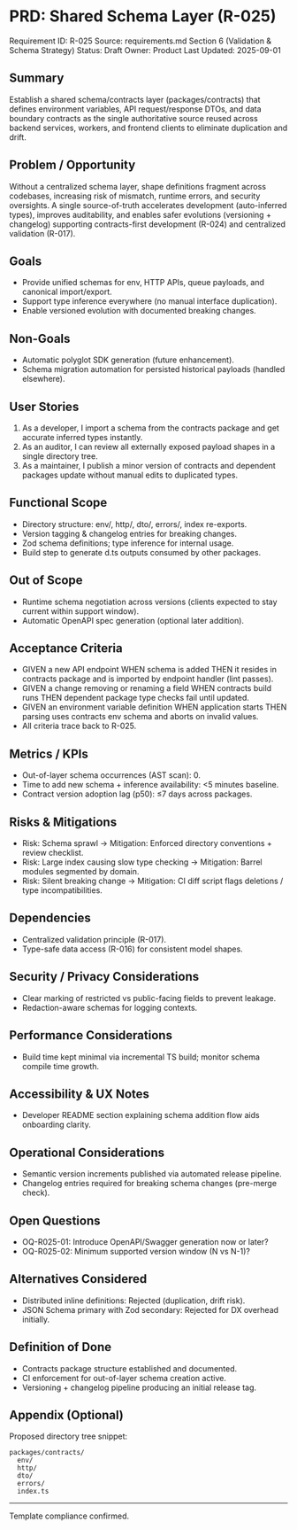 # PRD: Shared Schema Layer (R-025)

Requirement ID: R-025
Source: requirements.md Section 6 (Validation & Schema Strategy)
Status: Draft
Owner: Product
Last Updated: 2025-09-01

## Summary

Establish a shared schema/contracts layer (packages/contracts) that defines environment variables, API request/response DTOs, and data boundary contracts as the single authoritative source reused across backend services, workers, and frontend clients to eliminate duplication and drift.

## Problem / Opportunity

Without a centralized schema layer, shape definitions fragment across codebases, increasing risk of mismatch, runtime errors, and security oversights. A single source-of-truth accelerates development (auto-inferred types), improves auditability, and enables safer evolutions (versioning + changelog) supporting contracts-first development (R-024) and centralized validation (R-017).

## Goals

- Provide unified schemas for env, HTTP APIs, queue payloads, and canonical import/export.
- Support type inference everywhere (no manual interface duplication).
- Enable versioned evolution with documented breaking changes.

## Non-Goals

- Automatic polyglot SDK generation (future enhancement).
- Schema migration automation for persisted historical payloads (handled elsewhere).

## User Stories

1. As a developer, I import a schema from the contracts package and get accurate inferred types instantly.
2. As an auditor, I can review all externally exposed payload shapes in a single directory tree.
3. As a maintainer, I publish a minor version of contracts and dependent packages update without manual edits to duplicated types.

## Functional Scope

- Directory structure: env/, http/, dto/, errors/, index re-exports.
- Version tagging & changelog entries for breaking changes.
- Zod schema definitions; type inference for internal usage.
- Build step to generate d.ts outputs consumed by other packages.

## Out of Scope

- Runtime schema negotiation across versions (clients expected to stay current within support window).
- Automatic OpenAPI spec generation (optional later addition).

## Acceptance Criteria

- GIVEN a new API endpoint WHEN schema is added THEN it resides in contracts package and is imported by endpoint handler (lint passes).
- GIVEN a change removing or renaming a field WHEN contracts build runs THEN dependent package type checks fail until updated.
- GIVEN an environment variable definition WHEN application starts THEN parsing uses contracts env schema and aborts on invalid values.
- All criteria trace back to R-025.

## Metrics / KPIs

- Out-of-layer schema occurrences (AST scan): 0.
- Time to add new schema + inference availability: <5 minutes baseline.
- Contract version adoption lag (p50): ≤7 days across packages.

## Risks & Mitigations

- Risk: Schema sprawl → Mitigation: Enforced directory conventions + review checklist.
- Risk: Large index causing slow type checking → Mitigation: Barrel modules segmented by domain.
- Risk: Silent breaking change → Mitigation: CI diff script flags deletions / type incompatibilities.

## Dependencies

- Centralized validation principle (R-017).
- Type-safe data access (R-016) for consistent model shapes.

## Security / Privacy Considerations

- Clear marking of restricted vs public-facing fields to prevent leakage.
- Redaction-aware schemas for logging contexts.

## Performance Considerations

- Build time kept minimal via incremental TS build; monitor schema compile time growth.

## Accessibility & UX Notes

- Developer README section explaining schema addition flow aids onboarding clarity.

## Operational Considerations

- Semantic version increments published via automated release pipeline.
- Changelog entries required for breaking schema changes (pre-merge check).

## Open Questions

- OQ-R025-01: Introduce OpenAPI/Swagger generation now or later?
- OQ-R025-02: Minimum supported version window (N vs N-1)?

## Alternatives Considered

- Distributed inline definitions: Rejected (duplication, drift risk).
- JSON Schema primary with Zod secondary: Rejected for DX overhead initially.

## Definition of Done

- Contracts package structure established and documented.
- CI enforcement for out-of-layer schema creation active.
- Versioning + changelog pipeline producing an initial release tag.

## Appendix (Optional)

Proposed directory tree snippet:

```text
packages/contracts/
  env/
  http/
  dto/
  errors/
  index.ts
```

---
Template compliance confirmed.

